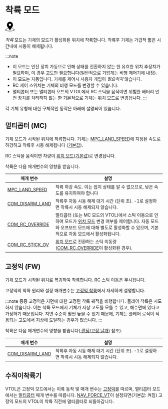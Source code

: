 # 착륙 모드

[<img src="../../assets/site/position_fixed.svg" title="필요한 위치 추정치(예: GPS) " width="30px" />](../getting_started/flight_modes.md#key_position_fixed)

*착륙* 모드는 기체의 모드가 활성화된 위치에 착륙합니다. 착륙후 기체는 가급적 짧은 시간내에 시동이 해제됩니다.

:::note

* 이 모드는 안전 장치 가동으로 인해 상태를 전환하지 않는 한 유효한 위치 추정치가 필요하며, 이 경우 고도만 필요합니다(일반적으로 기압계는 비행 제어기에 내장).
* 이 모드는 자동입니다. 기체를 제어시 사용자 개입이 *필요하지* 않습니다.
* RC 제어 스위치는 기체의 비행 모드를 변경할 수 있습니다.
* 멀티콥터 또는 멀티콥터 모드의 VTOL에서 RC 스틱을 움직이면 위험한 배터리 안전 장치를 처리하지 않는 한 [기본적으로](#COM_RC_OVERRIDE) 기체는 [위치 모드](../flight_modes/position_mc.md)로 변경됩니다.
:::

각 기체 유형에 대한 구체적인 동작은 아래에 설명되어 있습니다.

## 멀티콥터 (MC)

기체 모드가 시작된 위치에 착륙합니다. 기체는 [MPC_LAND_SPEED](#MPC_LAND_SPEED)에 지정된 속도로 하강하고 착륙후 시동 해제됩니다 ([기본값](#COM_DISARM_LAND)).

RC 스틱을 움직이면 차량이 [위치 모드](../flight_modes/position_mc.md)([기본값](#COM_RC_OVERRIDE))로 변경됩니다.

착륙은 다음 매개변수의 영향을 받습니다.

| 매개 변수                                                                                                   | 설명                                                                                                                                                     |
| ------------------------------------------------------------------------------------------------------- | ------------------------------------------------------------------------------------------------------------------------------------------------------ |
| <span id="MPC_LAND_SPEED"></span>[MPC_LAND_SPEED](../advanced_config/parameter_reference.md#MPC_LAND_SPEED)   | 착륙 하강 속도. 이는 접지 상태를 알 수 없으므로, 낮은 속도를 유지하여야 합니다                                                                                                         |
| <span id="COM_DISARM_LAND"></span>[COM_DISARM_LAND](../advanced_config/parameter_reference.md#COM_DISARM_LAND) | 착륙후 자동 시동 해제 대기 시간 (단위 초). -1로 설정하면 착륙시 시동 해제되지 않습니다.                                                                                                  |
| <span id="COM_RC_OVERRIDE"></span>[COM_RC_OVERRIDE](../advanced_config/parameter_reference.md#COM_RC_OVERRIDE) | 멀티콥터 (또는 MC 모드의 VTOL)에서 스틱 이동으로 인하여 모드가 [위치 모드](../flight_modes/position_mc.md) 변경 여부를 제어합니다. 자동 모드와 오프보드 모드에 대해 별도로 활성화할 수 있으며, 기본적으로 자동 모드에서 활성화됩니다. |
| <span id="COM_RC_STICK_OV"></span>[COM_RC_STICK_OV](../advanced_config/parameter_reference.md#COM_RC_STICK_OV) | [위치 모드](../flight_modes/position_mc.md)로 전환하는 스틱 이동량 ([COM_RC_OVERRIDE](#COM_RC_OVERRIDE)이 활성화된 경우).                                                 |

## 고정익 (FW)

기체 모드가 시작된 위치로 복귀하여 착륙합니다. RC 스틱 이동은 무시됩니다.

고정익의 착륙 원리와 설정 매개변수는 [고정익 착륙](../flying/fixed_wing_landing.md)에서 자세하게 설명합니다.

:::note
종종 고정익은 지면에 대한 고정된 착륙 궤적을 비행합니다. 플레어 착륙은 시도하지 않습니다. 이는 착륙 모드에서 기체가 지상 고도를 모를 수 있고, 해수면에 있다고 가정하기 때문입니다. 지면 수준이 훨씬 높을 수 있기 때문에, 기체는 플레어 로직이 적용되는 고도에서 지상에 도달하는 경우가 많습니다.
:::

착륙은 다음 매개변수의 영향을 받습니다([ 랜딩(고정 날개)](../flying/fixed_wing_landing.md) 참조).

| 매개 변수                                                                          | 설명                                                    |
| ------------------------------------------------------------------------------ | ----------------------------------------------------- |
| [COM_DISARM_LAND](../advanced_config/parameter_reference.md#COM_DISARM_LAND) | 착륙후 자동 시동 해제 대기 시간 (단위 초). -1로 설정하면 착륙시 시동 해제되지 않습니다. |

## 수직이착륙기

VTOL은 고정익 모드에서는 이륙 동작 및 매개 변수는 [고정익](#fixed-wing-fw)를 따르며, 멀티콥터 모드에서는 [멀티콥터](#multi-copter-mc) 매개 변수를 따릅니다. [NAV_FORCE_VT](../advanced_config/parameter_reference.md#NAV_FORCE_VT)이 설정되면(기본값: 켜짐) 고정익 모드의 VTOL이 착륙 직전에 멀티콥터로 되돌아갑니다.